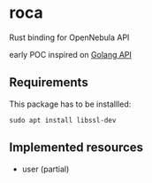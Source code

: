 # roca
Rust binding for OpenNebula API

early POC inspired on [Golang API](https://github.com/OpenNebula/one/tree/master/src/oca/go/src/goca)

## Requirements

This package has to be installled:
```
sudo apt install libssl-dev
```
## Implemented resources

- user (partial)
